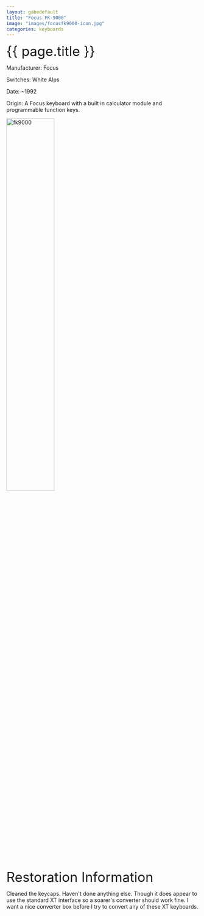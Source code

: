 ```yaml
---
layout: gabedefault
title: "Focus FK-9000"
image: "images/focusfk9000-icon.jpg"
categories: keyboards
---
```

<span style="font-size:35px">{{ page.title }}</span>

Manufacturer: Focus

Switches: White Alps

Date: ~1992

Origin: A Focus keyboard with a built in calculator module and
programmable function keys.

<img src="{{ site.baseurl }}images/focusfk9000.jpg" alt="fk9000" width="50%"/>

<span style="font-size:35px">Restoration Information</span>

Cleaned the keycaps. Haven't done anything else. Though it does appear
to use the standard XT interface so a soarer's converter should work fine. I want
a nice converter box before I try to convert any of these XT keyboards.